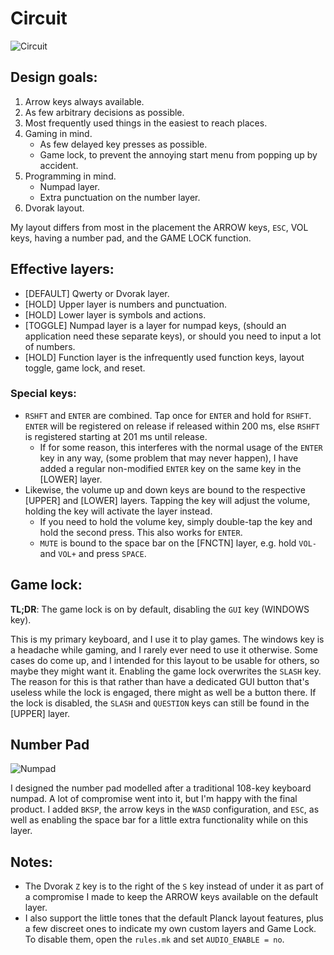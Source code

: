 # Circuit
![Circuit](https://user-images.githubusercontent.com/5340992/48798509-68c3a000-ecca-11e8-9c13-931819da3aa7.png)

## Design goals:
1. Arrow keys always available.
2. As few arbitrary decisions as possible.
3. Most frequently used things in the easiest to reach places.
4. Gaming in mind.
    * As few delayed key presses as possible.
    * Game lock, to prevent the annoying start menu from popping up by accident.
5. Programming in mind.
    * Numpad layer.
    * Extra punctuation on the number layer.
6. Dvorak layout.

My layout differs from most in the placement the ARROW keys, `ESC`, VOL keys, having a number pad, and the GAME LOCK function.

## Effective layers:
* [DEFAULT] Qwerty or Dvorak layer.
* [HOLD] Upper layer is numbers and punctuation.
* [HOLD] Lower layer is symbols and actions.
* [TOGGLE] Numpad layer is a layer for numpad keys, (should an application need these separate keys), or should you need to input a lot of numbers.
* [HOLD] Function layer is the infrequently used function keys, layout toggle, game lock, and reset.

### Special keys:
* `RSHFT` and `ENTER` are combined. Tap once for `ENTER` and hold for `RSHFT`. `ENTER` will be registered on release if released within 200 ms, else `RSHFT` is registered starting at 201 ms until release.
    * If for some reason, this interferes with the normal usage of the `ENTER` key in any way, (some problem that may never happen), I have added a regular non-modified `ENTER` key on the same key in the [LOWER] layer.
* Likewise, the volume up and down keys are bound to the respective [UPPER] and [LOWER] layers. Tapping the key will adjust the volume, holding the key will activate the layer instead.
    * If you need to hold the volume key, simply double-tap the key and hold the second press. This also works for `ENTER`.
    * `MUTE` is bound to the space bar on the [FNCTN] layer, e.g. hold `VOL-` and `VOL+` and press `SPACE`.

## Game lock:
**TL;DR**: The game lock is on by default, disabling the `GUI` key (WINDOWS key).

This is my primary keyboard, and I use it to play games. The windows key is a headache while gaming, and I rarely ever need to use it otherwise. Some cases do come up, and I intended for this layout to be usable for others, so maybe they might want it. Enabling the game lock overwrites the `SLASH` key. The reason for this is that rather than have a dedicated GUI button that's useless while the lock is engaged, there might as well be a button there. If the lock is disabled, the `SLASH` and `QUESTION` keys can still be found in the [UPPER] layer.

## Number Pad

![Numpad](https://user-images.githubusercontent.com/5340992/48798623-a58f9700-ecca-11e8-98a0-7a442f837a07.png)

I designed the number pad modelled after a traditional 108-key keyboard numpad. A lot of compromise went into it, but I'm happy with the final product. I added `BKSP`, the arrow keys in the `WASD` configuration, and `ESC`, as well as enabling the space bar for a little extra functionality while on this layer.

## Notes:
* The Dvorak `Z` key is to the right of the `S` key instead of under it as part of a compromise I made to keep the ARROW keys available on the default layer.
* I also support the little tones that the default Planck layout features, plus a few discreet ones to indicate my own custom layers and Game Lock. To disable them, open the `rules.mk` and set `AUDIO_ENABLE = no`.
